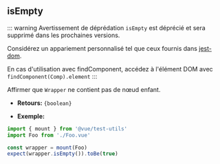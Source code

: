 ## isEmpty

::: warning Avertissement de déprédation
`isEmpty` est déprécié et sera supprimé dans les prochaines versions.

Considérez un appariement personnalisé tel que ceux fournis dans [jest-dom](https://github.com/testing-library/jest-dom#tobeempty).

En cas d'utilisation avec findComponent, accédez à l'élément DOM avec `findComponent(Comp).element`
:::

Affirmer que `Wrapper` ne contient pas de nœud enfant.

- **Retours:** `{boolean}`

- **Exemple:**

```js
import { mount } from '@vue/test-utils'
import Foo from './Foo.vue'

const wrapper = mount(Foo)
expect(wrapper.isEmpty()).toBe(true)
```
